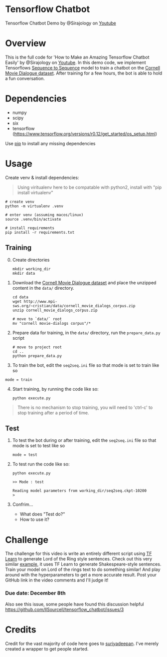 # Tensorflow Chatbot
Tensorflow Chatbot Demo by @Sirajology on [Youtube](https://youtu.be/SJDEOWLHYVo)

Overview
============
This is the full code for 'How to Make an Amazing Tensorflow Chatbot Easily' by @Sirajology on [Youtube](https://youtu.be/SJDEOWLHYVo). In this demo code, we implement Tensorflows [Sequence to Sequence](https://www.tensorflow.org/versions/r0.12/tutorials/seq2seq/index.html) model to train a
chatbot on the [Cornell Movie Dialogue dataset](https://www.cs.cornell.edu/~cristian/Cornell_Movie-Dialogs_Corpus.html). After training for a few hours, the bot is able to hold a fun conversation.


Dependencies
============
* numpy
* scipy 
* six
* tensorflow (https://www.tensorflow.org/versions/r0.12/get_started/os_setup.html)

Use [pip](https://pypi.python.org/pypi/pip) to install any missing dependencies


Usage
===========

Create venv & install dependencies:

> Using viritualenv here to be compatable with python2, install with "pip install virtualenv"

```
# create venv
python -m virtualenv .venv

# enter venv (assuming macos/linux)
source .venv/bin/activate

# install requirements
pip install -r requirements.txt
```

Training
--------------------

0. Create directories
    ```
    mkdir working_dir
    mkdir data
    ```

1. Download the [Cornell Movie Dialogue dataset](https://www.cs.cornell.edu/~cristian/Cornell_Movie-Dialogs_Corpus.html) and place the unzipped content in the `data/` directory.
    ```
    cd data
    wget http://www.mpi-sws.org/~cristian/data/cornell_movie_dialogs_corpus.zip
    unzip cornell_movie_dialogs_corpus.zip

    # move to `data/` root
    mv "cornell movie-dialogs corpus"/* 
    ```

2. Prepare data for training, in the `data/` directory, run the `prepare_data.py` script
    ```
    # move to project root
    cd ..
    python prepare_data.py
    ```

3. To train the bot, edit the `seq2seq.ini` file so that mode is set to train like so

`mode = train`

4. Start training, by running the code like so:

    ``python execute.py``

> There is no mechanism to stop training, you will need to 'ctrl-c' to stop training after a period of time.


Test
-------------

1. To test the bot during or after training, edit the `seq2seq.ini` file so that mode is set to test like so

    `mode = test`

2. To test run the code like so:

    ```
    python execute.py

    >> Mode : test

    Reading model parameters from working_dir/seq2seq.ckpt-10200
    >    
    ```

    

3. Confrim... 
    - What does "Test do?"
    - How to use it?

Challenge
===========

The challenge for this video is write an entirely different script using [TF Learn](http://tflearn.org/) to generate Lord of the Ring style sentences. Check out this very similar [example](https://github.com/tflearn/tflearn/blob/master/examples/nlp/lstm_generator_shakespeare.py), it uses TF Learn to generate Shakespeare-style sentences. Train your model on Lord of the rings text to do something similar! And play around with the hyperparameters to get a more accurate result. Post your GitHub link in the video comments and I'll judge it! 

### Due date: December 8th

Also see this issue, some people have found this discussion helpful
https://github.com/llSourcell/tensorflow_chatbot/issues/3

Credits
===========
Credit for the vast majority of code here goes to [suriyadeepan](https://github.com/suriyadeepan). I've merely created a wrapper to get people started. 
